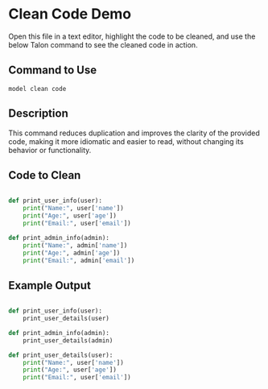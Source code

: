 # Clean Code Demo

Open this file in a text editor, highlight the code to be cleaned, and use the below Talon command to see the cleaned code in action.

## Command to Use

`model clean code`

## Description

This command reduces duplication and improves the clarity of the provided code, making it more idiomatic and easier to read, without changing its behavior or functionality.

## Code to Clean

``` python

def print_user_info(user):
    print("Name:", user['name'])
    print("Age:", user['age'])
    print("Email:", user['email'])

def print_admin_info(admin):
    print("Name:", admin['name'])
    print("Age:", admin['age'])
    print("Email:", admin['email'])

```

## Example Output

``` python

def print_user_info(user):
    print_user_details(user)

def print_admin_info(admin):
    print_user_details(admin)

def print_user_details(user):
    print("Name:", user['name'])
    print("Age:", user['age'])
    print("Email:", user['email'])

```
